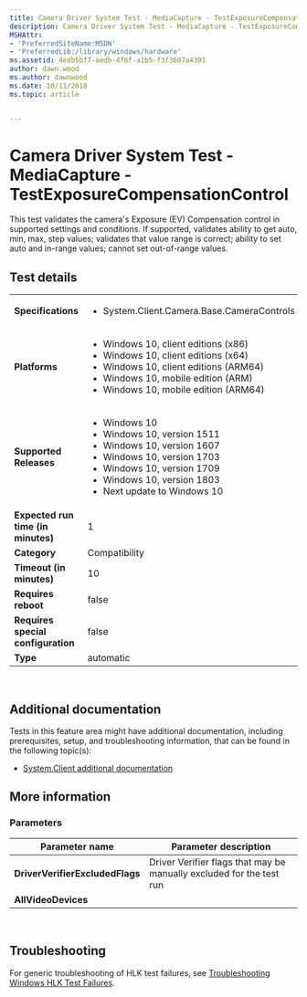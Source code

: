 ```yaml
---
title: Camera Driver System Test - MediaCapture - TestExposureCompensationControl
description: Camera Driver System Test - MediaCapture - TestExposureCompensationControl
MSHAttr:
- 'PreferredSiteName:MSDN'
- 'PreferredLib:/library/windows/hardware'
ms.assetid: 4edb5bf7-aedb-4f6f-a1b5-f3f3607a4391
author: dawn.wood
ms.author: dawnwood
ms.date: 10/11/2018
ms.topic: article


---
```


# <span id="p_hlk_test.0c5fbd85-de81-4815-9f4f-266d0ea3fb7c"></span>Camera Driver System Test - MediaCapture - TestExposureCompensationControl


This test validates the camera's Exposure (EV) Compensation control in supported settings and conditions. If supported, validates ability to get auto, min, max, step values; validates that value range is correct; ability to set auto and in-range values; cannot set out-of-range values.

## Test details
|||
|---|---|
| **Specifications**  | <ul><li>System.Client.Camera.Base.CameraControls</li></ul> |  
| **Platforms**   | <ul><li>Windows 10, client editions (x86)</li><li>Windows 10, client editions (x64)</li><li>Windows 10, client editions (ARM64)</li><li>Windows 10, mobile edition (ARM)</li><li>Windows 10, mobile edition (ARM64)</li></ul> |
| **Supported Releases** | <ul><li>Windows 10</li><li>Windows 10, version 1511</li><li>Windows 10, version 1607</li><li>Windows 10, version 1703</li><li>Windows 10, version 1709</li><li>Windows 10, version 1803</li><li>Next update to Windows 10</li></ul> |
|**Expected run time (in minutes)**| 1 |
|**Category**| Compatibility |
|**Timeout (in minutes)**| 10 |
|**Requires reboot**| false |
|**Requires special configuration**| false |
|**Type**| automatic |

 

## <span id="Additional_documentation"></span><span id="additional_documentation"></span><span id="ADDITIONAL_DOCUMENTATION"></span>Additional documentation


Tests in this feature area might have additional documentation, including prerequisites, setup, and troubleshooting information, that can be found in the following topic(s):

-   [System.Client additional documentation](system-client-additional-documentation.md)

## <span id="More_information"></span><span id="more_information"></span><span id="MORE_INFORMATION"></span>More information


### <span id="Parameters"></span><span id="parameters"></span><span id="PARAMETERS"></span>Parameters

| Parameter name                  | Parameter description                                                |
|---------------------------------|----------------------------------------------------------------------|
| **DriverVerifierExcludedFlags** | Driver Verifier flags that may be manually excluded for the test run |
| **AllVideoDevices**             |                                                                      |

 

## <span id="Troubleshooting"></span><span id="troubleshooting"></span><span id="TROUBLESHOOTING"></span>Troubleshooting


For generic troubleshooting of HLK test failures, see [Troubleshooting Windows HLK Test Failures](..\user\troubleshooting-windows-hlk-test-failures.md).

 

 






